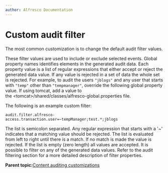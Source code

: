 ```yaml
---
author: Alfresco Documentation
---
```


# Custom audit filter

The most common customization is to change the default audit filter values.

These filter values are used to include or exclude selected events. Global property names identifies elements in the generated audit data. Each property value is a list of regular expressions that either accept or reject the generated data value. If any value is rejected in a set of data the whole set is rejected. For example, to audit the users `"jblogs"` and any user that starts with `"temp"` other than `"tempmanager"`, override the following global property value. If using tomcat, add a value to the <tomcat\>/shared/classes/alfresco-global.properties file.

The following is an example custom filter:

```
audit.filter.alfresco-access.transaction.user=~tempManager;test.*;jblogs 
```

The list is semicolon separated. Any regular expression that starts with a '~' indicates that a matching value should be rejected. The list is evaluated from left to right until there is a match. If no match is made the value is rejected. If the list is empty \(zero length\) all values are accepted. It is possible to filter on any of the generated data values. Refer to the audit filtering section for a more detailed description of filter properties.

**Parent topic:**[Content auditing customizations](../concepts/audit-cust.md)

